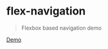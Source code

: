 # flex-navigation

> Flexbox based navigation demo

[Demo](https://vivekimsit.github.io/flex-navigation/)
